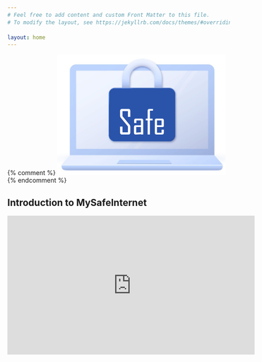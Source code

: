 ```yaml
---
# Feel free to add content and custom Front Matter to this file.
# To modify the layout, see https://jekyllrb.com/docs/themes/#overriding-theme-defaults

layout: home
---
```

{% comment %}
![mysafeinternet-logo](/assets/mysafeinternet-logo.png)
{% endcomment %}

## Introduction to MySafeInternet
<iframe width="560" height="315" src="https://www.youtube.com/embed/9sMYtNDsgGE" title="MySafeInternet Intro" frameborder="0" allow="accelerometer; autoplay; clipboard-write; encrypted-media; gyroscope; picture-in-picture" allowfullscreen></iframe>